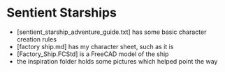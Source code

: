 # Sentient Starships

  - [sentient_starship_adventure_guide.txt] has some basic character creation rules
  - [factory ship.md] has my character sheet, such as it is
  - [Factory_Ship.FCStd] is a FreeCAD model of the ship
  - the inspiration folder holds some pictures which helped point the way
